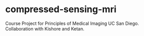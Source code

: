 # compressed-sensing-mri
Course Project for Principles of Medical Imaging UC San Diego. Collaboration with Kishore and Ketan. 
